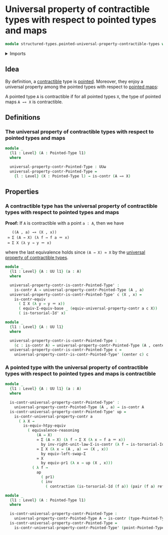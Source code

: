 # Universal property of contractible types with respect to pointed types and maps

```agda
module structured-types.pointed-universal-property-contractible-types where
```

<details><summary>Imports</summary>

```agda
open import foundation.action-on-identifications-functions
open import foundation.contractible-types
open import foundation.dependent-pair-types
open import foundation.dependent-products-contractible-types
open import foundation.equivalences
open import foundation.functoriality-dependent-pair-types
open import foundation.identity-types
open import foundation.torsorial-type-families
open import foundation.type-arithmetic-dependent-pair-types
open import foundation.universal-property-contractible-types
open import foundation.universe-levels

open import structured-types.pointed-maps
open import structured-types.pointed-types
```

</details>

## Idea

By definition, a [contractible](foundation-core.contractible-types.md) type is
[pointed](structured-types.pointed-types.md). Moreover, they enjoy a universal
property among the pointed types with respect to
[pointed maps](structured-types.pointed-maps.md):

A pointed type `A` is contractible if for all pointed types `X`, the type of
pointed maps `A →∗ X` is contractible.

## Definitions

### The universal property of contractible types with respect to pointed types and maps

```agda
module _
  {l1 : Level} (A : Pointed-Type l1)
  where

  universal-property-contr-Pointed-Type : UUω
  universal-property-contr-Pointed-Type =
    {l : Level} (X : Pointed-Type l) → is-contr (A →∗ X)
```

## Properties

### A contractible type has the universal property of contractible types with respect to pointed types and maps

**Proof:** If `A` is contractible with a point `a : A`, then we have

```text
   ((A , a) →∗ (X , x))
 ≃ Σ (A → X) (λ f → f a ＝ x)
 ≃ Σ X (λ y → y ＝ x)
```

where the last equivalence holds since `(A → X) ≃ X` by the
[universal property of contractible types](foundation.universal-property-contractible-types.md).

```agda
module _
  {l1 : Level} {A : UU l1} (a : A)
  where

  universal-property-contr-is-contr-Pointed-Type' :
    is-contr A → universal-property-contr-Pointed-Type (A , a)
  universal-property-contr-is-contr-Pointed-Type' c (X , x) =
    is-contr-equiv
      ( Σ X (λ y → y ＝ x))
      ( equiv-Σ-equiv-base _ (equiv-universal-property-contr a c X))
      ( is-torsorial-Id' x)

module _
  {l1 : Level} {A : UU l1}
  where

  universal-property-contr-is-contr-Pointed-Type :
    (c : is-contr A) → universal-property-contr-Pointed-Type (A , center c)
  universal-property-contr-is-contr-Pointed-Type c =
    universal-property-contr-is-contr-Pointed-Type' (center c) c
```

### A pointed type with the universal property of contractible types with respect to pointed types and maps is contractible

```agda
module _
  {l1 : Level} {A : UU l1} (a : A)
  where

  is-contr-universal-property-contr-Pointed-Type' :
    universal-property-contr-Pointed-Type (A , a) → is-contr A
  is-contr-universal-property-contr-Pointed-Type' up =
    is-contr-universal-property-contr a
      ( λ X →
        is-equiv-htpy-equiv
          ( equivalence-reasoning
              (A → X)
              ≃ Σ (A → X) (λ f → Σ X (λ x → f a ＝ x))
                by inv-right-unit-law-Σ-is-contr (λ f → is-torsorial-Id (f a))
              ≃ Σ X (λ x → (A , a) →∗ (X , x))
                by equiv-left-swap-Σ
              ≃ X
                by equiv-pr1 (λ x → up (X , x)))
            ( λ f →
              ap
                ( pr1)
                ( inv
                  ( contraction (is-torsorial-Id (f a)) (pair (f a) refl)))))

module _
  {l1 : Level} (A : Pointed-Type l1)
  where

  is-contr-universal-property-contr-Pointed-Type :
    universal-property-contr-Pointed-Type A → is-contr (type-Pointed-Type A)
  is-contr-universal-property-contr-Pointed-Type =
    is-contr-universal-property-contr-Pointed-Type' (point-Pointed-Type A)
```
